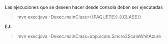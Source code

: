 Las ejecuciones que se deseen hacer desde consola deben ser ejecutadas

> mvn exec:java -Dexec.mainClass={{PAQUETE}}.{{CLASE}}

EJ:

> mvn exec:java -Dexec.mainClass=app.scale.Sincro3ScaleWhitAzure